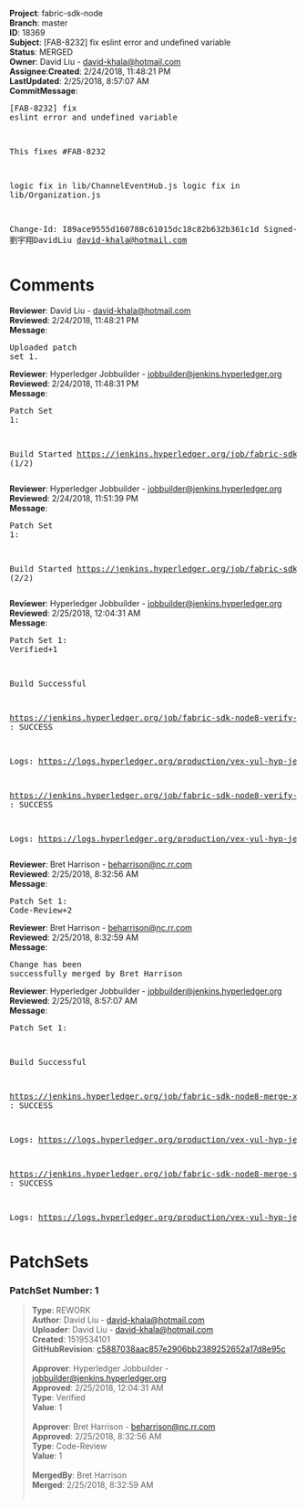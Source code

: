 <strong>Project</strong>: fabric-sdk-node</br><strong>Branch</strong>: master<br><strong>ID</strong>: 18369<br><strong>Subject</strong>: [FAB-8232] fix eslint error and undefined variable<br><strong>Status</strong>: MERGED<br><strong>Owner</strong>: David Liu - david-khala@hotmail.com<br><strong>Assignee</strong>:<strong>Created</strong>: 2/24/2018, 11:48:21 PM<br><strong>LastUpdated</strong>: 2/25/2018, 8:57:07 AM<br><strong>CommitMessage</strong>:<br><pre>[FAB-8232] fix eslint error and undefined variable

This fixes #FAB-8232

logic fix in lib/ChannelEventHub.js
logic fix in lib/Organization.js

Change-Id: I89ace9555d160788c61015dc18c82b632b361c1d
Signed-off-by: 劉宇翔DavidLiu <david-khala@hotmail.com>
</pre><h1>Comments</h1><strong>Reviewer</strong>: David Liu - david-khala@hotmail.com<br><strong>Reviewed</strong>: 2/24/2018, 11:48:21 PM<br><strong>Message</strong>: <pre>Uploaded patch set 1.</pre><strong>Reviewer</strong>: Hyperledger Jobbuilder - jobbuilder@jenkins.hyperledger.org<br><strong>Reviewed</strong>: 2/24/2018, 11:48:31 PM<br><strong>Message</strong>: <pre>Patch Set 1:

Build Started https://jenkins.hyperledger.org/job/fabric-sdk-node8-verify-s390x/261/ (1/2)</pre><strong>Reviewer</strong>: Hyperledger Jobbuilder - jobbuilder@jenkins.hyperledger.org<br><strong>Reviewed</strong>: 2/24/2018, 11:51:39 PM<br><strong>Message</strong>: <pre>Patch Set 1:

Build Started https://jenkins.hyperledger.org/job/fabric-sdk-node8-verify-x86_64/441/ (2/2)</pre><strong>Reviewer</strong>: Hyperledger Jobbuilder - jobbuilder@jenkins.hyperledger.org<br><strong>Reviewed</strong>: 2/25/2018, 12:04:31 AM<br><strong>Message</strong>: <pre>Patch Set 1: Verified+1

Build Successful 

https://jenkins.hyperledger.org/job/fabric-sdk-node8-verify-x86_64/441/ : SUCCESS

Logs: https://logs.hyperledger.org/production/vex-yul-hyp-jenkins-3/fabric-sdk-node8-verify-x86_64/441

https://jenkins.hyperledger.org/job/fabric-sdk-node8-verify-s390x/261/ : SUCCESS

Logs: https://logs.hyperledger.org/production/vex-yul-hyp-jenkins-3/fabric-sdk-node8-verify-s390x/261</pre><strong>Reviewer</strong>: Bret Harrison - beharrison@nc.rr.com<br><strong>Reviewed</strong>: 2/25/2018, 8:32:56 AM<br><strong>Message</strong>: <pre>Patch Set 1: Code-Review+2</pre><strong>Reviewer</strong>: Bret Harrison - beharrison@nc.rr.com<br><strong>Reviewed</strong>: 2/25/2018, 8:32:59 AM<br><strong>Message</strong>: <pre>Change has been successfully merged by Bret Harrison</pre><strong>Reviewer</strong>: Hyperledger Jobbuilder - jobbuilder@jenkins.hyperledger.org<br><strong>Reviewed</strong>: 2/25/2018, 8:57:07 AM<br><strong>Message</strong>: <pre>Patch Set 1:

Build Successful 

https://jenkins.hyperledger.org/job/fabric-sdk-node8-merge-x86_64/141/ : SUCCESS

Logs: https://logs.hyperledger.org/production/vex-yul-hyp-jenkins-3/fabric-sdk-node8-merge-x86_64/141

https://jenkins.hyperledger.org/job/fabric-sdk-node8-merge-s390x/79/ : SUCCESS

Logs: https://logs.hyperledger.org/production/vex-yul-hyp-jenkins-3/fabric-sdk-node8-merge-s390x/79</pre><h1>PatchSets</h1><h3>PatchSet Number: 1</h3><blockquote><strong>Type</strong>: REWORK<br><strong>Author</strong>: David Liu - david-khala@hotmail.com<br><strong>Uploader</strong>: David Liu - david-khala@hotmail.com<br><strong>Created</strong>: 1519534101<br><strong>GitHubRevision</strong>: [c5887038aac857e2906bb2389252652a17d8e95c](https://github.com/hyperledger/fabric-sdk-node/commit/c5887038aac857e2906bb2389252652a17d8e95c)<br><br><strong>Approver</strong>: Hyperledger Jobbuilder - jobbuilder@jenkins.hyperledger.org<br><strong>Approved</strong>: 2/25/2018, 12:04:31 AM<br><strong>Type</strong>: Verified<br><strong>Value</strong>: 1<br><br><strong>Approver</strong>: Bret Harrison - beharrison@nc.rr.com<br><strong>Approved</strong>: 2/25/2018, 8:32:56 AM<br><strong>Type</strong>: Code-Review<br><strong>Value</strong>: 1<br><br><strong>MergedBy</strong>: Bret Harrison<br><strong>Merged</strong>: 2/25/2018, 8:32:59 AM<br><br></blockquote>